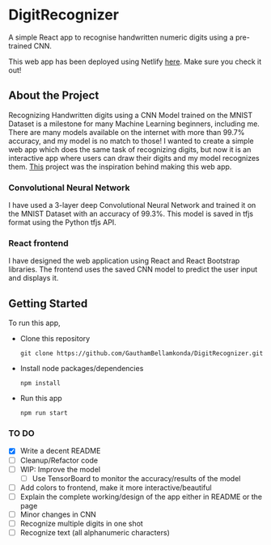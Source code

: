 # DigitRecognizer
A simple React app to recognise handwritten numeric digits using a pre-trained CNN.

This web app has been deployed using Netlify [here](https://digitrecognizer.netlify.app/). Make sure you check it out!

## About the Project
Recognizing Handwritten digits using a CNN Model trained on the MNIST Dataset is a milestone for many Machine Learning beginners, including me. There are many models available on the internet with more than 99.7% accuracy, and my model is no match to those! I wanted to create a simple web app which does the same task of recognizing digits, but now it is an interactive app where users can draw their digits and my model recognizes them. [This](https://github.com/ixartz/handwritten-digit-recognition-tensorflowjs) project was the inspiration behind making this web app.

### Convolutional Neural Network
I have used a 3-layer deep Convolutional Neural Network and trained it on the MNIST Dataset with an accuracy of 99.3%. This model is saved in tfjs format using the Python tfjs API. 

### React frontend
I have designed the web application using React and React Bootstrap libraries. The frontend uses the saved CNN model to predict the user input and displays it.

## Getting Started
To run this app, 

 - Clone this repository
    ```shell
    git clone https://github.com/GauthamBellamkonda/DigitRecognizer.git
    ```
 - Install node packages/dependencies
    ```shell
    npm install
    ```
 - Run this app
    ```shell
    npm run start
    ```

### TO DO
- [x] Write a decent README
- [ ] Cleanup/Refactor code
- [ ] WIP: Improve the model
  - [ ] Use TensorBoard to monitor the accuracy/results of the model
- [ ] Add colors to frontend, make it more interactive/beautiful
- [ ] Explain the complete working/design of the app either in README or the page
- [ ] Minor changes in CNN
- [ ] Recognize multiple digits in one shot
- [ ] Recognize text (all alphanumeric characters)
